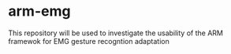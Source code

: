 # arm-emg
This repository will be used to investigate the usability of the ARM framewok for EMG gesture recogntion adaptation
